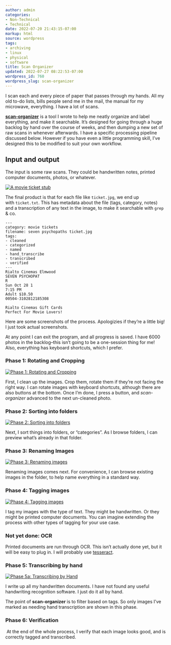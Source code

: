 ```yaml
---
author: admin
categories:
- Non-Technical
- Technical
date: 2022-07-20 21:43:15-07:00
markup: html
source: wordpress
tags:
- archiving
- linux
- physical
- software
title: Scan Organizer
updated: 2022-07-27 08:22:53-07:00
wordpress_id: 760
wordpress_slug: scan-organizer
---
```

I scan each and every piece of paper that passes through my hands. All my old to-do lists, bills people send me in the mail, the manual for my microwave, everything. I have a lot of scans.

**[scan-organizer](https://github.com/za3k/scan-organizer)** is a tool I wrote to help me neatly organize and label everything, and make it searchable. It’s designed for going through a huge backlog by hand over the course of weeks, and then dumping a new set of raw scans in whenever afterwards. I have a specific processing pipeline discussed below. However if you have even a little programming skill, I’ve designed this to be modified to suit your own workflow.

## [](https://github.com/za3k/scan-organizer#input-and-output)Input and output

The input is some raw scans. They could be handwritten notes, printed computer documents, photos, or whatever.

[![A movie ticket stub](https://github.com/za3k/scan-organizer/raw/master/screenshots/sample_image.jpg)](https://github.com/za3k/scan-organizer/blob/master/screenshots/sample_image.jpg)

The final product is that for each file like `ticket.jpg`, we end up with `ticket.txt`. This has metadata about the file (tags, category, notes) and a transcription of any text in the image, to make it searchable with `grep` & co.

```
---
category: movie tickets
filename: seven psychopaths ticket.jpg
tags:
- cleaned
- categorized
- named
- hand_transcribe
- transcribed
- verified
---
Rialto Cinemas Elmwood
SEVEN PSYCHOPAT
R
Sun Oct 28 1
7:15 PM
Adult $10.50
00504-3102812185308

Rialto Cinemas Gift Cards
Perfect For Movie Lovers!
```

Here are some screenshots of the process. Apologizies if they’re a little big! I just took actual screenshots.

At any point I can exit the program, and all progress is saved. I have 6000 photos in the backlog–this isn’t going to be a one-session thing for me! Also, everything has keyboard shortcuts, which I prefer.

### [](https://github.com/za3k/scan-organizer#phase-1-rotating-and-cropping)Phase 1: Rotating and Cropping

[![Phase 1: Rotating and Cropping](https://github.com/za3k/scan-organizer/raw/master/screenshots/phase1.png)](https://github.com/za3k/scan-organizer/blob/master/screenshots/phase1.png)

First, I clean up the images. Crop them, rotate them if they’re not facing the right way. I can rotate images with keyboard shortcuts, although there are also buttons at the bottom. Once I’m done, I press a button, and *scan-organizer* advanced to the next un-cleaned photo.

### [](https://github.com/za3k/scan-organizer#phase-2-sorting-into-folders)Phase 2: Sorting into folders

[![Phase 2: Sorting into folders](https://github.com/za3k/scan-organizer/raw/master/screenshots/phase2.png)](https://github.com/za3k/scan-organizer/blob/master/screenshots/phase2.png)

Next, I sort things into folders, or “categories”. As I browse folders, I can preview what’s already in that folder.

### [](https://github.com/za3k/scan-organizer#phase-3-renaming-images)Phase 3: Renaming Images

[![Phase 3: Renaming images](https://github.com/za3k/scan-organizer/raw/master/screenshots/phase3.png)](https://github.com/za3k/scan-organizer/blob/master/screenshots/phase3.png)

Renaming images comes next. For convenience, I can browse existing images in the folder, to help name everything in a standard way.

### [](https://github.com/za3k/scan-organizer#phase-4-tagging-images)Phase 4: Tagging images

[![Phase 4: Tagging images](https://github.com/za3k/scan-organizer/raw/master/screenshots/phase4.png)](https://github.com/za3k/scan-organizer/blob/master/screenshots/phase4.png)

I tag my images with the type of text. They might be handwritten. Or they might be printed computer documents. You can imagine extending the process with other types of tagging for your use case.

### [](https://github.com/za3k/scan-organizer#not-done-ocr)Not yet done: OCR

Printed documents are run through OCR. This isn’t actually done yet, but it will be easy to plug in. I will probably use [tesseract](https://github.com/tesseract-ocr/tesseract).

### [](https://github.com/za3k/scan-organizer#phase-5-transcribing-by-hand)Phase 5: Transcribing by hand

[![Phase 5a: Transcribing by Hand](https://github.com/za3k/scan-organizer/raw/master/screenshots/phase5.png)](https://github.com/za3k/scan-organizer/blob/master/screenshots/phase5.png)

I write up all my handwritten documents. I have not found any useful handwriting recognition software. I just do it all by hand.

The point of **scan-organizer** is to filter based on tags. So only images I’ve marked as needing hand transcription are shown in this phase.

### [](https://github.com/za3k/scan-organizer#phase-6-verification)Phase 6: Verification

[](https://github.com/za3k/scan-organizer/blob/master/screenshots/phase6.png) At the end of the whole process, I verify that each image looks good, and is correctly tagged and transcribed.
